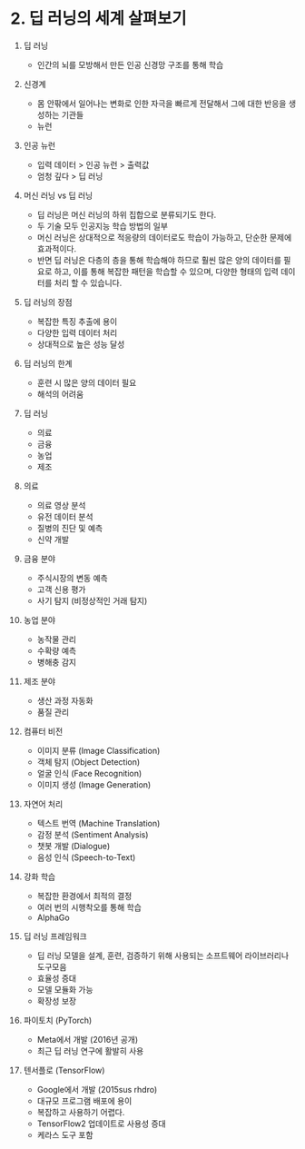 # 2. 딥 러닝의 세계 살펴보기
1. 딥 러닝
    - 인간의 뇌를 모방해서 만든 인공 신경망 구조를 통해 학습

2. 신경계
    - 몸 안팎에서 일어나는 변화로 인한 자극을 빠르게 전달해서 그에 대한 반응을 생성하는 기관들
    - 뉴런

3. 인공 뉴런
    - 입력 데이터 > 인공 뉴런 > 출력값
    - 엄청 깊다 > 딥 러닝

4. 머신 러닝 vs 딥 러닝
    - 딥 러닝은 머신 러닝의 하위 집합으로 분류되기도 한다.
    - 두 기술 모두 인공지능 학습 방법의 일부
    - 머신 러닝은 상대적으로 적응량의 데이터로도 학습이 가능하고, 단순한 문제에 효과적이다.
    - 반면 딥 러닝은 다층의 층을 통해 학습해야 하므로 훨씬 많은 양의 데이터를 필요로 하고, 이를 통해 복잡한 패턴을 학습할 수 있으며, 다양한 형태의 입력 데이터를 처리 할 수 있습니다.

5. 딥 러닝의 장점
    - 복잡한 특징 추출에 용이
    - 다양한 입력 데이터 처리
    - 상대적으로 높은 성능 달성

6. 딥 러닝의 한계
    - 훈련 시 많은 양의 데이터 필요
    - 해석의 어려움

7. 딥 러닝
    - 의료
    - 금융
    - 농업
    - 제조

8. 의료
    - 의료 영상 분석
    - 유전 데이터 분석
    - 질병의 진단 및 예측
    - 신약 개발

9. 금융 분야
    - 주식시장의 변동 예측
    - 고객 신용 평가
    - 사기 탐지 (비정상적인 거래 탐지)

10. 농업 분야
    - 농작물 관리
    - 수확량 예측
    - 병해충 감지

11. 제조 분야
    - 생산 과정 자동화
    - 품질 관리

12. 컴퓨터 비전
    - 이미지 분류 (Image Classification)
    - 객체 탐지 (Object Detection)
    - 얼굴 인식 (Face Recognition)
    - 이미지 생성 (Image Generation)

13. 자연어 처리
    - 텍스트 번역 (Machine Translation)
    - 감정 분석 (Sentiment Analysis)
    - 챗봇 개발 (Dialogue)
    - 음성 인식 (Speech-to-Text)

14. 강화 학습
    - 복잡한 환경에서 최적의 결정
    - 여러 번의 시행착오를 통해 학습
    - AlphaGo

15. 딥 러닝 프레임워크
    - 딥 러닝 모델을 설계, 훈련, 검증하기 위해 사용되는 소프트웨어 라이브러리나 도구모음
    - 효율성 증대
    - 모델 모듈화 가능
    - 확장성 보장

16. 파이토치 (PyTorch)
    - Meta에서 개발 (2016년 공개)
    - 최근 딥 러닝 연구에 활발히 사용

17. 텐서플로 (TensorFlow)
    - Google에서 개발 (2015sus rhdro)
    - 대규모 프로그램 배포에 용이
    - 복잡하고 사용하기 어렵다.
    - TensorFlow2 업데이트로 사용성 증대
    - 케라스 도구 포함




